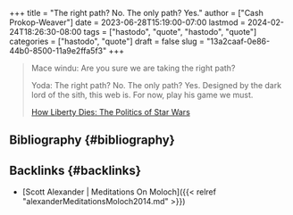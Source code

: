 +++
title = "The right path? No. The only path? Yes."
author = ["Cash Prokop-Weaver"]
date = 2023-06-28T15:19:00-07:00
lastmod = 2024-02-24T18:26:30-08:00
tags = ["hastodo", "quote", "hastodo", "quote"]
categories = ["hastodo", "quote"]
draft = false
slug = "13a2caaf-0e86-44b0-8500-11a9e2ffa5f3"
+++

> Mace windu: Are you sure we are taking the right path?
>
> Yoda: The right path? No. The only path? Yes. Designed by the dark lord of the sith, this web is. For now, play his game we must.
>
> [How Liberty Dies: The Politics of Star Wars](https://youtube.com/watch?v=-TSqjRgh2ZY&t=3005s)


## Bibliography {#bibliography}

<style>.csl-entry{text-indent: -1.5em; margin-left: 1.5em;}</style><div class="csl-bib-body">
</div>


## Backlinks {#backlinks}

-   [Scott Alexander | Meditations On Moloch]({{< relref "alexanderMeditationsMoloch2014.md" >}})
